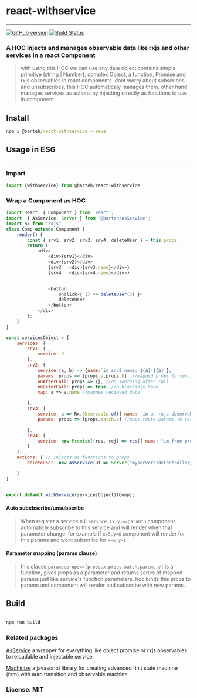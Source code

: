 # react-withservice

- - -

[![GitHub version](https://badge.fury.io/gh/barteh%2Freact-withservice.svg)](https://badge.fury.io/gh/barteh%2Freact-withservice) [![Build Status](https://travis-ci.org/barteh/react-withservice.svg?branch=master)](https://travis-ci.org/barteh/react-withservice)

### A HOC injects and manages observable data like rxjs and other services in a react Component

> with using this HOC we can use any data object contains simple primitive (string | Number), complex Object, a function, Promise and rxjs observables in react components.
> dont worry about subscribes and unsubscribes, this HOC automaticaly manages them.
> other hand manages services as actions by injecting directly as functions to use in component

## Install

```cmd
npm i @barteh/react-withservice --save
```

## Usage in ES6

- - -

### Import

```js
import {withService} from @barteh/react-withservice

```

### Wrap a Component as HOC

```js
import React, { Component } from 'react';
import  { AsService, Server } from '@barteh/AsService';
import Rx from "rxjs"
class Comp extends Component {
    render() {
        const { srv1, srv2, srv3, srv4, deleteUser } = this.props;
        return (
            <div>
                <div>{srv1}</div>
                <div>{srv2}</div>
                {srv3   <div>{srv3.name}</div>}
                {srv4   <div>{srv4.name}</div>}


                <button
                    onclick={ () => deleteUser(5) }>
                    deleteUser
                </button>
            </div>
        );
    }
}

const servicesObject = {
    services: {
        srv1: {
            service: 9
        },
        srv2: {
            service:(a, b) => {name:`im srv2.name: ${a}-${b}`},
            params: props => [props.a,props.b], //mapped props to service parameter
            onAfterCall: props => {}, //do somthing after call
            onBeforCall: props => true, //a blockable hook
            map: a => a.name //mappes recieved data

        },
        srv3: {
            service: a => Rx.Observable.of({ name: `im an rxjs observable:${a}` }),
            params: props => [props.match.x] //maps route params to service

        },
        srv4: {
            service: new Promise((res, rej) => res({ name: "im from promise" }))
        }
    },
    actions: { // injects as functions to props
        deleteUser: new AsService(ui => Server("myserversideController/deleteuser", { userid: ui }))

    }
}


export default withService(servicesObject)(Comp);

```

#### Auto subcbscribe/unsubscribe

> When register a service e.i. `service:(x,y)=>param*5` component automaticly subscribe to this service and will render when that parameter change. for example if `x=5,y=6`
component will render for this params and wont subscribe for `x=5,y=1`

#### Parameter mapping (params clause)

> this clause `params:props=>[props.x,props.match.params.y]` is a function, gives props as a parameter and returns series of mapped params just like service's function parameters. hoc binds this props to params and component will render and subscribe with new params.

## Build

```js

npm run build

```

### Related packages

[AsService](https://www.npmjs.com/package/@barteh/as-service) a wrapper for everything like object promise or rxjs observables to reloadable and injectable service.

[Machinize](https://www.npmjs.com/package/@barteh/machinize) a javascript library for creating advanced finit state machine (fsm) with auto transition and observable machine.

### License: MIT